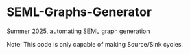 # SEML-Graphs-Generator
Summer 2025, automating SEML graph generation

Note: This code is only capable of making Source/Sink cycles. 
